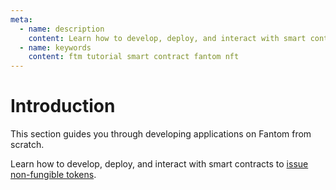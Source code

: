 ```yaml
---
meta:
  - name: description
    content: Learn how to develop, deploy, and interact with smart contracts on the Fantom network.
  - name: keywords
    content: ftm tutorial smart contract fantom nft
---
```


# Introduction

This section guides you through developing applications on Fantom from scratch.

Learn how to develop, deploy, and interact with smart contracts to [issue non-fungible tokens](/tutorials/fantom/erc-721-collection-contract-with-truffle-and-openzeppelin).